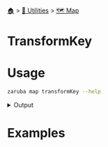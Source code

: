 <!--startTocHeader-->
[🏠](../../README.md) > [🔧 Utilities](../README.md) > [🗺️ Map](README.md)
# TransformKey
<!--endTocHeader-->

# Usage

<!--startCode-->
```bash
zaruba map transformKey --help
```
 
<details>
<summary>Output</summary>
 
```````
Transform map keys

Usage:
  zaruba map transformKey <jsonMap> [flags]

Examples:

> zaruba map transformKey '{"server": "localhost", "port": 3306}' -p=DB_ -s=_DEV -t=upperSnake
{"DB_PORT_DEV":3306,"DB_SERVER_DEV":"localhost"}


Flags:
  -h, --help                         help for transformKey
  -p, --prefix string                key prefix
  -s, --suffix string                key suffix
  -t, --transformation stringArray   transformation (e.g., '-t upper', '-t lower', '-t upperSnake', -t 'camel', '-t kebab', '-t pascal', '-t snake')
```````
</details>
<!--endCode-->

# Examples



<!--startTocSubtopic-->

<!--endTocSubtopic-->